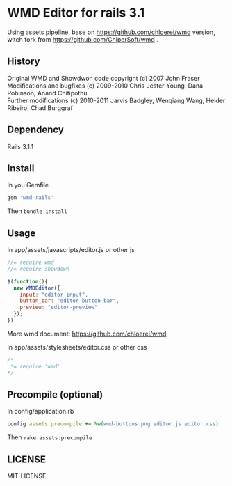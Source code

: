 # WMD Editor for rails 3.1

Using assets pipeline, base on https://github.com/chloerei/wmd version, witch fork from https://github.com/ChiperSoft/wmd .

## History

Original WMD and Showdwon code copyright (c) 2007 John Fraser  
Modifications and bugfixes (c) 2009-2010 Chris Jester-Young, Dana Robinson, Anand Chitipothu  
Further modifications (c) 2010-2011 Jarvis Badgley, Wenqiang Wang, Helder Ribeiro, Chad Burggraf

## Dependency

Rails 3.1.1

## Install

In you Gemfile

```ruby
gem 'wmd-rails'
```

Then `bundle install`

## Usage

In app/assets/javascripts/editor.js or other js

```javascript
//= require wmd
//= require showdown

$(function(){
  new WMDEditor({
    input: "editor-input",
    button_bar: "editor-button-bar",
    preview: "editor-preview"
  });
})
```

More wmd document: https://github.com/chloerei/wmd

In app/assets/stylesheets/editor.css or other css

```css
/*
 *= require 'wmd'
*/
```

## Precompile (optional)

In config/application.rb

```ruby
config.assets.precompile += %w(wmd-buttons.png editor.js editor.css)
```

Then `rake assets:precompile`

## LICENSE

MIT-LICENSE
